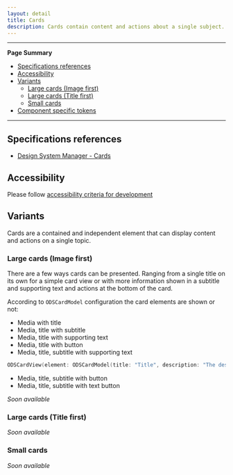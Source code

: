 ```yaml
---
layout: detail
title: Cards
description: Cards contain content and actions about a single subject.
---
```


---

**Page Summary**

* [Specifications references](#specifications-references)
* [Accessibility](#accessibility)
* [Variants](#variants)
    * [Large cards (Image first)](#large-cards-image-first)
    * [Large cards (Title first)](#large-cards-title-first)
    * [Small cards](#small-cards)
* [Component specific tokens](#component-specific-tokens)

---

## Specifications references

- [Design System Manager - Cards](https://system.design.orange.com/0c1af118d/p/66bac5-cards/b/1591fb)

## Accessibility

Please follow [accessibility criteria for development](https://a11y-guidelines.orange.com/en/mobile/ios/)

## Variants

Cards are a contained and independent element that can display content and actions on a single topic.

### Large cards (Image first)

There are a few ways cards can be presented. Ranging from a single title on its own for a simple card view or with more information shown in a subtitle and supporting text and actions at the bottom of the card.

According to `ODSCardModel` configuration the card elements are shown or not:

- Media with title
- Media, title with subtitle
- Media, title with supporting text
- Media, title with button
- Media, title, subtitle with supporting text

```swift
ODSCardView(element: ODSCardModel(title: "Title", description: "The description", image: Image("ods_empty"))
```

- Media, title, subtitle with button
- Media, title, subtitle with text button

_Soon available_

### Large cards (Title first)
_Soon available_

### Small cards
_Soon available_


